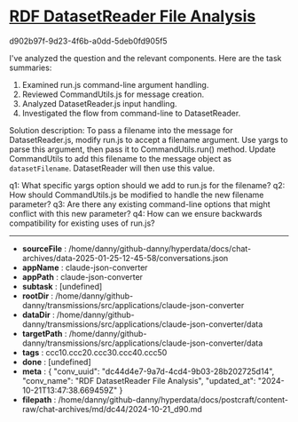 # [RDF DatasetReader File Analysis](https://claude.ai/chat/dc44d4e7-9a7d-4cd4-9b03-28b202725d14)

d902b97f-9d23-4f6b-a0dd-5deb0fd905f5

 I've analyzed the question and the relevant components. Here are the task summaries:

1. Examined run.js command-line argument handling.
2. Reviewed CommandUtils.js for message creation.
3. Analyzed DatasetReader.js input handling.
4. Investigated the flow from command-line to DatasetReader.

Solution description:
To pass a filename into the message for DatasetReader.js, modify run.js to accept a filename argument. Use yargs to parse this argument, then pass it to CommandUtils.run() method. Update CommandUtils to add this filename to the message object as `datasetFilename`. DatasetReader will then use this value.

q1: What specific yargs option should we add to run.js for the filename?
q2: How should CommandUtils.js be modified to handle the new filename parameter?
q3: Are there any existing command-line options that might conflict with this new parameter?
q4: How can we ensure backwards compatibility for existing uses of run.js?

---

* **sourceFile** : /home/danny/github-danny/hyperdata/docs/chat-archives/data-2025-01-25-12-45-58/conversations.json
* **appName** : claude-json-converter
* **appPath** : claude-json-converter
* **subtask** : [undefined]
* **rootDir** : /home/danny/github-danny/transmissions/src/applications/claude-json-converter
* **dataDir** : /home/danny/github-danny/transmissions/src/applications/claude-json-converter/data
* **targetPath** : /home/danny/github-danny/transmissions/src/applications/claude-json-converter/data
* **tags** : ccc10.ccc20.ccc30.ccc40.ccc50
* **done** : [undefined]
* **meta** : {
  "conv_uuid": "dc44d4e7-9a7d-4cd4-9b03-28b202725d14",
  "conv_name": "RDF DatasetReader File Analysis",
  "updated_at": "2024-10-21T13:47:38.669459Z"
}
* **filepath** : /home/danny/github-danny/hyperdata/docs/postcraft/content-raw/chat-archives/md/dc44/2024-10-21_d90.md